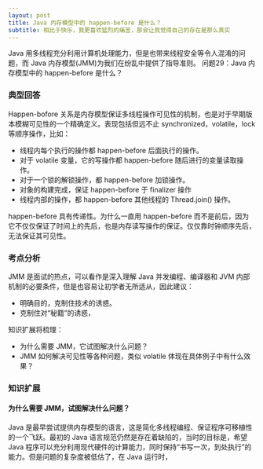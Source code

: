 ```yaml
---
layout: post
title: Java 内存模型中的 happen-before 是什么？
subtitle: 相比于快乐，我更喜欢猛烈的痛苦，那会让我觉得自己的存在是那么真实
---
```


Java 用多线程充分利用计算机处理能力，但是也带来线程安全等令人混淆的问题，而 Java 内存模型(JMM)为我们在纷乱中提供了指导准则。
问题29：Java 内存模型中的 happen-before 是什么？

### 典型回答
Happen-bofore 关系是内存模型保证多线程操作可见性的机制，也是对于早期版本模糊可见性的一个精确定义。表现包括但远不止 synchronized，volatile，lock 等顺序操作，比如：
* 线程内每个执行的操作都 happen-before 后面执行的操作。
* 对于 volatile 变量，它的写操作都 happen-before 随后进行的变量读取操作。
* 对于一个锁的解锁操作，都 happen-before 加锁操作。
* 对象的构建完成，保证 happen-before 于 finalizer 操作
* 线程内部的操作，都 happen-before 其他线程的 Thread.join() 操作。

happen-before 具有传递性。为什么一直用 happen-before 而不是前后，因为它不仅仅保证了时间上的先后，也是内存读写操作的保证。仅仅靠时钟顺序先后，无法保证其可见性。

### 考点分析

JMM 是面试的热点，可以看作是深入理解 Java 并发编程、编译器和 JVM 内部机制的必要条件，但是也容易让初学者无所适从，因此建议：
* 明确目的，克制住技术的诱惑。
* 克制住对“秘籍”的诱惑，

知识扩展将梳理：
* 为什么需要 JMM，它试图解决什么问题？
* JMM 如何解决可见性等各种问题，类似 volatile 体现在具体例子中有什么效果？

### 知识扩展

#### 为什么需要 JMM，试图解决什么问题？

Java 是最早尝试提供内存模型的语言，这是简化多线程编程、保证程序可移植性的一个飞跃。最初的 Java 语言规范仍然是存在着缺陷的，当时的目标是，希望 Java 程序可以充分利用现代硬件的计算能力，同时保持“书写一次，到处执行”的能力。但是问题的复杂度被低估了，在 Java 运行时，